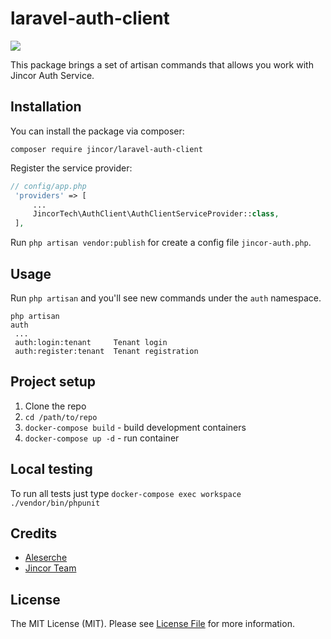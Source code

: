# laravel-auth-client
![](https://habrastorage.org/webt/59/d5/42/59d542206afbe280817420.png)

This package brings a set of artisan commands that allows you work with Jincor Auth Service.

Installation
------------
You can install the package via composer:

`composer require jincor/laravel-auth-client`

Register the service provider:

```PHP
// config/app.php
 'providers' => [
     ...
     JincorTech\AuthClient\AuthClientServiceProvider::class,
 ],
 ```

Run `php artisan vendor:publish` for create a config file `jincor-auth.php`.
 
 Usage
 -----
 Run `php artisan` and you'll see new commands under the `auth` namespace.
 
 ```$bash
 php artisan
 auth
  ...
  auth:login:tenant     Tenant login
  auth:register:tenant  Tenant registration
```

Project setup
-------------
1. Clone the repo
2. `cd /path/to/repo`
3. `docker-compose build` - build development containers
4. `docker-compose up -d` - run container

Local testing
-------------
To run all tests just type `docker-compose exec workspace ./vendor/bin/phpunit`

Credits
-------
* [Aleserche](https://github.com/Aleserche)
* [Jincor Team](https://jincor.com)

License
-------
The MIT License (MIT). Please see [License File](LICENSE) for more information.
